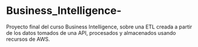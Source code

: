 # Business_Intelligence-
Proyecto final del curso Business Intelligence, sobre una ETL creada a partir de los datos tomados de una API, procesados y almacenados usando recursos de AWS.
